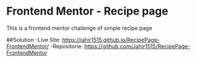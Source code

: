 # Frontend Mentor - Recipe page
This is a frontend mentor challenge of simple recipe page

##Solution 
-Live Site: https://jahir1515.github.io/RecipePage-FrontendMentor/
-Repositorie: https://github.com/Jahir1515/RecipePage-FrontendMentor
